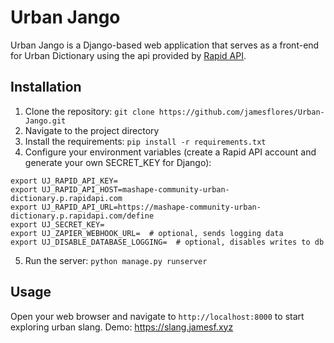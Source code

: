 # Urban Jango

Urban Jango is a Django-based web application that serves as a front-end for Urban Dictionary using the api provided by [Rapid API](https://rapidapi.com/community/api/urban-dictionary).

## Installation

1. Clone the repository: `git clone https://github.com/jamesflores/Urban-Jango.git`
2. Navigate to the project directory
3. Install the requirements: `pip install -r requirements.txt`
4. Configure your environment variables (create a Rapid API account and generate your own SECRET_KEY for Django):
```
export UJ_RAPID_API_KEY=
export UJ_RAPID_API_HOST=mashape-community-urban-dictionary.p.rapidapi.com
export UJ_RAPID_API_URL=https://mashape-community-urban-dictionary.p.rapidapi.com/define
export UJ_SECRET_KEY=
export UJ_ZAPIER_WEBHOOK_URL=  # optional, sends logging data
export UJ_DISABLE_DATABASE_LOGGING=  # optional, disables writes to db
```
5. Run the server: `python manage.py runserver`

## Usage

Open your web browser and navigate to `http://localhost:8000` to start exploring urban slang.
Demo: https://slang.jamesf.xyz
